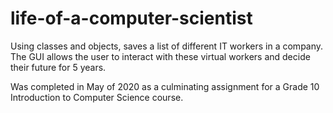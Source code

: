 # life-of-a-computer-scientist
Using classes and objects, saves a list of different IT workers in a company. The GUI allows the user to interact with these virtual workers and decide their future for 5 years.

Was completed in May of 2020 as a culminating assignment for a Grade 10 Introduction to Computer Science course.
